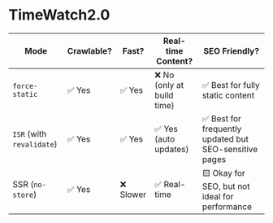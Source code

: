 # TimeWatch2.0

| Mode                      | Crawlable? | Fast?    | Real-time Content?        | SEO Friendly?                                         |
| ------------------------- | ---------- | -------- | ------------------------- | ----------------------------------------------------- |
| `force-static`            | ✅ Yes      | ✅ Yes    | ❌ No (only at build time) | ✅ Best for fully static content                       |
| `ISR` (with `revalidate`) | ✅ Yes      | ✅ Yes    | ✅ Yes (auto updates)      | ✅ Best for frequently updated but SEO-sensitive pages |
| SSR (`no-store`)          | ✅ Yes      | ❌ Slower | ✅ Real-time               | 🟨 Okay for SEO, but not ideal for performance        |
